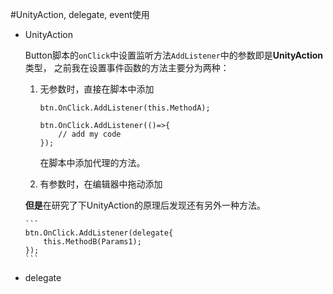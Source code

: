 #UnityAction, delegate, event使用


*	UnityAction

	Button脚本的`onClick`中设置监听方法`AddListener`中的参数即是**UnityAction**类型， 之前我在设置事件函数的方法主要分为两种：
	
	1. 无参数时，直接在脚本中添加
		
		```
		btn.OnClick.AddListener(this.MethodA);
		
		btn.OnClick.AddListener(()=>{
			// add my code
		});
		```
		
		在脚本中添加代理的方法。
	
	2. 有参数时，在编辑器中拖动添加
	
	**但是**在研究了下UnityAction的原理后发现还有另外一种方法。
		
		```
		btn.OnClick.AddListener(delegate{
			this.MethodB(Params1);
		});
		```
	
*	delegate